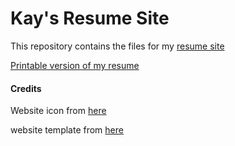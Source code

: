 # Kay's Resume Site

This repository contains the files for my [resume site](https://kaysdata.github.io/SiteTesting.github.io/)

[Printable version of my resume](https://github.com/KaysData/SiteTesting.github.io/blob/main/Resume%2001_05_2021.pdf)

#### Credits

Website icon from [here](https://www.onlygfx.com/wp-content/uploads/2018/01/blue-watercolor-circle-4.png)

website template from [here](https://github.com/jglovier/resume-template)

